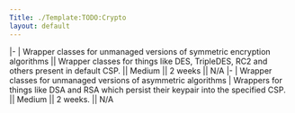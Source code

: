 ```yaml
---
Title: ./Template:TODO:Crypto
layout: default
---
```


|- | Wrapper classes for unmanaged versions of symmetric encryption
algorithms || Wrapper classes for things like DES, TripleDES, RC2 and
others present in default CSP. || Medium || 2 weeks || N/A |- | Wrapper
classes for unmanaged versions of asymmetric algorithms | Wrappers for
things like DSA and RSA which persist their keypair into the specified
CSP. || Medium || 2 weeks. || N/A
